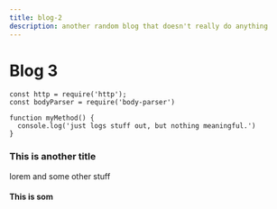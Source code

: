 ```yaml
---
title: blog-2
description: another random blog that doesn't really do anything
---
```


# Blog 3

```
const http = require('http');
const bodyParser = require('body-parser')

function myMethod() {
  console.log('just logs stuff out, but nothing meaningful.')
}
```

### This is another title
lorem and some other stuff

#### This is som
